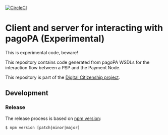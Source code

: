 [![CircleCI](https://circleci.com/gh/teamdigitale/italia-pagopa-api.svg?style=svg)](https://circleci.com/gh/teamdigitale/italia-pagopa-api)

# Client and server for interacting with pagoPA (Experimental)

This is experimental code, beware!

This repository contains code generated from pagoPA WSDLs for the interaction
flow between a PSP and the Payment Node.

This repository is part of the [Digital Citizenship project](https://teamdigitale.governo.it/it/projects/cittadinanza-digitale.htm).

## Development

### Release

The release process is based on [npm version](https://docs.npmjs.com/cli/version):

```
$ npm version [patch|minor|major]
```
